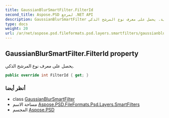 ```yaml
---
title: GaussianBlurSmartFilter.FilterId
second_title: Aspose.PSD لمرجع .NET API
description: GaussianBlurSmartFilter ملكية. يحصل على معرف نوع المرشح الذكي.
type: docs
weight: 20
url: /ar/net/aspose.psd.fileformats.psd.layers.smartfilters/gaussianblursmartfilter/filterid/
---
```

## GaussianBlurSmartFilter.FilterId property

يحصل على معرف نوع المرشح الذكي.

```csharp
public override int FilterId { get; }
```

### أنظر أيضا

* class [GaussianBlurSmartFilter](../)
* مساحة الاسم [Aspose.PSD.FileFormats.Psd.Layers.SmartFilters](../../gaussianblursmartfilter/)
* المجسم [Aspose.PSD](../../../)


